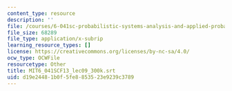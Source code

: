 ```yaml
---
content_type: resource
description: ''
file: /courses/6-041sc-probabilistic-systems-analysis-and-applied-probability-fall-2013/d19e24481b0f5fe8853523e9239c3789_MIT6_041SCF13_lec09_300k.vtt
file_size: 68289
file_type: application/x-subrip
learning_resource_types: []
license: https://creativecommons.org/licenses/by-nc-sa/4.0/
ocw_type: OCWFile
resourcetype: Other
title: MIT6_041SCF13_lec09_300k.srt
uid: d19e2448-1b0f-5fe8-8535-23e9239c3789
---
```

